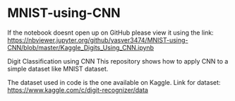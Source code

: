 # MNIST-using-CNN
If the notebook doesnt open up on GitHub please view it using the link: https://nbviewer.jupyter.org/github/yasver3474/MNIST-using-CNN/blob/master/Kaggle_Digits_Using_CNN.ipynb


Digit Classification using CNN
This repository shows how to apply CNN to a simple dataset like MNIST dataset.

The dataset used in code is the one available on Kaggle.
Link for dataset: https://www.kaggle.com/c/digit-recognizer/data


